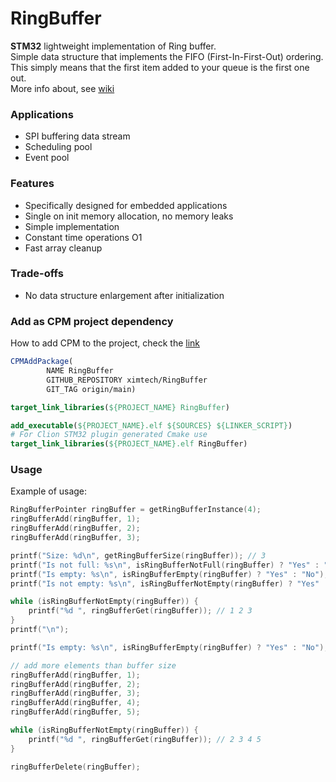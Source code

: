 # RingBuffer
**STM32** lightweight implementation of Ring buffer.\
Simple data structure that implements the FIFO (First-In-First-Out) ordering. 
This simply means that the first item added to your queue is the first one out.\
More info about, see [wiki](https://en.wikipedia.org/wiki/Circular_buffer)

### Applications
- SPI buffering data stream
- Scheduling pool
- Event pool

### Features
- Specifically designed for embedded applications
- Single on init memory allocation, no memory leaks
- Simple implementation
- Constant time operations O1
- Fast array cleanup

### Trade-offs
- No data structure enlargement after initialization

### Add as CPM project dependency
How to add CPM to the project, check the [link](https://github.com/cpm-cmake/CPM.cmake)
```cmake
CPMAddPackage(
        NAME RingBuffer
        GITHUB_REPOSITORY ximtech/RingBuffer
        GIT_TAG origin/main)

target_link_libraries(${PROJECT_NAME} RingBuffer)
```
```cmake
add_executable(${PROJECT_NAME}.elf ${SOURCES} ${LINKER_SCRIPT})
# For Clion STM32 plugin generated Cmake use 
target_link_libraries(${PROJECT_NAME}.elf RingBuffer)
```

### Usage
Example of usage:
```C
RingBufferPointer ringBuffer = getRingBufferInstance(4);
ringBufferAdd(ringBuffer, 1);
ringBufferAdd(ringBuffer, 2);
ringBufferAdd(ringBuffer, 3);

printf("Size: %d\n", getRingBufferSize(ringBuffer)); // 3
printf("Is not full: %s\n", isRingBufferNotFull(ringBuffer) ? "Yes" : "No"); // Yes
printf("Is empty: %s\n", isRingBufferEmpty(ringBuffer) ? "Yes" : "No"); // No
printf("Is not empty: %s\n", isRingBufferNotEmpty(ringBuffer) ? "Yes" : "No"); // Yes

while (isRingBufferNotEmpty(ringBuffer)) {
    printf("%d ", ringBufferGet(ringBuffer)); // 1 2 3
}
printf("\n");

printf("Is empty: %s\n", isRingBufferEmpty(ringBuffer) ? "Yes" : "No"); // Yes

// add more elements than buffer size
ringBufferAdd(ringBuffer, 1);
ringBufferAdd(ringBuffer, 2);
ringBufferAdd(ringBuffer, 3);
ringBufferAdd(ringBuffer, 4);
ringBufferAdd(ringBuffer, 5);

while (isRingBufferNotEmpty(ringBuffer)) {
    printf("%d ", ringBufferGet(ringBuffer)); // 2 3 4 5
}

ringBufferDelete(ringBuffer);
```
